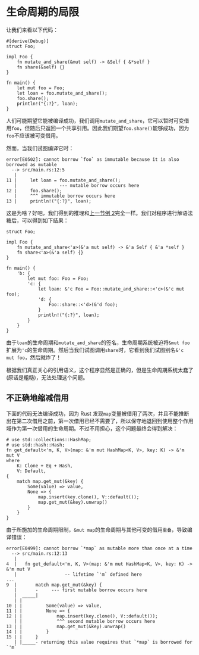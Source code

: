 # 生命周期的局限

让我们来看以下代码：

```rust,compile_fail
#[derive(Debug)]
struct Foo;

impl Foo {
    fn mutate_and_share(&mut self) -> &Self { &*self }
    fn share(&self) {}
}

fn main() {
    let mut foo = Foo;
    let loan = foo.mutate_and_share();
    foo.share();
    println!("{:?}", loan);
}
```

人们可能期望它能被编译成功，我们调用`mutate_and_share`，它可以暂时可变借用`foo`，但随后只返回一个共享引用。因此我们期望`foo.share()`能够成功，因为`foo`不应该被可变借用。

然而，当我们试图编译它时：

```text
error[E0502]: cannot borrow `foo` as immutable because it is also borrowed as mutable
  --> src/main.rs:12:5
   |
11 |     let loan = foo.mutate_and_share();
   |                --- mutable borrow occurs here
12 |     foo.share();
   |     ^^^ immutable borrow occurs here
13 |     println!("{:?}", loan);
```

这是为啥？好吧，我们得到的推理和[上一节例 2][ex2]完全一样。我们对程序进行解语法糖后，可以得到如下结果：

<!-- ignore: desugared code -->

```rust,ignore
struct Foo;

impl Foo {
    fn mutate_and_share<'a>(&'a mut self) -> &'a Self { &'a *self }
    fn share<'a>(&'a self) {}
}

fn main() {
    'b: {
        let mut foo: Foo = Foo;
        'c: {
            let loan: &'c Foo = Foo::mutate_and_share::<'c>(&'c mut foo);
            'd: {
                Foo::share::<'d>(&'d foo);
            }
            println!("{:?}", loan);
        }
    }
}
```

由于`loan`的生命周期和`mutate_and_share`的签名，生命周期系统被迫将`&mut foo`扩展为`'c`的生命周期。然后当我们试图调用`share`时，它看到我们试图别名`&'c mut foo`，然后就炸了！

根据我们真正关心的引用语义，这个程序显然是正确的，但是生命周期系统太蠢了(原话是粗糙)，无法处理这个问题。

## 不正确地缩减借用

下面的代码无法编译成功，因为 Rust 发现`map`变量被借用了两次，并且不能推断出在第二次借用之前，第一次借用已经不需要了，所以保守地退回到使用整个作用域作为第一次借用的生命周期。不过不用担心，这个问题最终会得到解决：

```rust,compile_fail
# use std::collections::HashMap;
# use std::hash::Hash;
fn get_default<'m, K, V>(map: &'m mut HashMap<K, V>, key: K) -> &'m mut V
where
    K: Clone + Eq + Hash,
    V: Default,
{
    match map.get_mut(&key) {
        Some(value) => value,
        None => {
            map.insert(key.clone(), V::default());
            map.get_mut(&key).unwrap()
        }
    }
}
```

由于所施加的生命周期限制，`&mut map`的生命周期与其他可变的借用`重叠`，导致编译错误：

```text
error[E0499]: cannot borrow `*map` as mutable more than once at a time
  --> src/main.rs:12:13
   |
4  |   fn get_default<'m, K, V>(map: &'m mut HashMap<K, V>, key: K) -> &'m mut V
   |                  -- lifetime `'m` defined here
...
9  |       match map.get_mut(&key) {
   |       -     --- first mutable borrow occurs here
   |  _____|
   | |
10 | |         Some(value) => value,
11 | |         None => {
12 | |             map.insert(key.clone(), V::default());
   | |             ^^^ second mutable borrow occurs here
13 | |             map.get_mut(&key).unwrap()
14 | |         }
15 | |     }
   | |_____- returning this value requires that `*map` is borrowed for `'m`
```

[ex2]: lifetimes.html#示例别名一个可变引用
